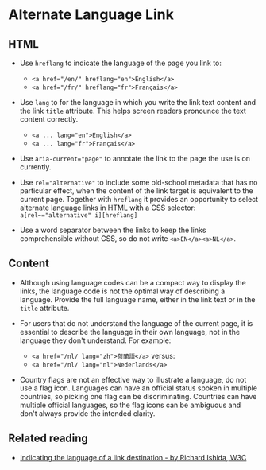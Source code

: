 <!--
@license EUPL-1.2
Copyright (c) 2021 Robbert Broersma
-->

# Alternate Language Link

## HTML

- Use `hreflang` to indicate the language of the page you link to:

  - `<a href="/en/" hreflang="en">English</a>`
  - `<a href="/fr/" hreflang="fr">Français</a>`

- Use `lang` to for the language in which you write the link text content and the link `title` attribute. This helps screen readers pronounce the text content correctly.

  - `<a ... lang="en">English</a>`
  - `<a ... lang="fr">Français</a>`

- Use `aria-current="page"` to annotate the link to the page the use is on currently.

- Use `rel="alternative"` to include some old-school metadata that has no particular effect, when the content of the link target is equivalent to the current page. Together with `hreflang` it provides an opportunity to select alternate language links in HTML with a CSS selector: `a[rel~="alternative" i][hreflang]`

- Use a word separator between the links to keep the links comprehensible without CSS, so do not write `<a>EN</a><a>NL</a>`.

## Content

- Although using language codes can be a compact way to display the links, the language code is not the optimal way of describing a language. Provide the full language name, either in the link text or in the `title` attribute.

- For users that do not understand the language of the current page, it is essential to describe the language in their own language, not in the language they don't understand. For example:

  - `<a href="/nl/ lang="zh">荷蘭語</a>` versus:
  - `<a href="/nl/ lang="nl">Nederlands</a>`

- Country flags are not an effective way to illustrate a language, do not use a flag icon. Languages can have an official status spoken in multiple countries, so picking one flag can be discriminating. Countries can have multiple official languages, so the flag icons can be ambiguous and don't always provide the intended clarity.

## Related reading

- [Indicating the language of a link destination - by Richard Ishida, W3C](https://www.w3.org/International/questions/qa-link-lang)
